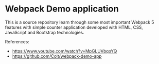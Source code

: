 # Webpack Demo application

This is a source repository learn through some most important Webpack 5 features with simple counter application developed with HTML, CSS, JavaScript and Bootstrap technologies.

References:

- https://www.youtube.com/watch?v=MpGLUVbqoYQ
- https://github.com/Colt/webpack-demo-app

